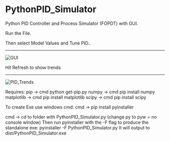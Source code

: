 # PythonPID_Simulator
Python PID Controller and Process Simulator (FOPDT) with GUI.

Run the File.


Then select Model Values and Tune PID..
______________________________

![GUI](https://user-images.githubusercontent.com/92536730/147006723-46e4d353-c0d4-44f0-b5a8-d93925699b8e.JPG)



Hit Refresh to show trends
______________________

![PID_Trends](https://user-images.githubusercontent.com/92536730/147006704-422bcf11-6ae4-4b0b-9399-59a71ba094e9.JPG)


Requires:
pip -> cmd python get-pip.py
numpy -> cmd pip install numpy
matplotlib -> cmd pip install matplotlib
scipy -> cmd pip install scipy

To create Exe use windows cmd:
cmd -> pip install pyinstaller

cmd -> cd to folder with PythonPID_Simulator.py (change py to pyw = no console window)
Then run pyinstaller with the -F flag to produce the standalone exe:
pyinstaller -F PythonPID_Simulator.py
It will output to dist/PythonPID_Simulator.exe